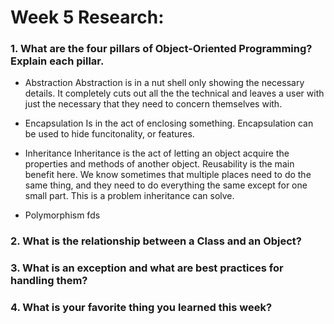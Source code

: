 # Week 5 Research:

### 1. What are the four pillars of Object-Oriented Programming? Explain each pillar.

- Abstraction
Abstraction is in a nut shell only showing the necessary details. It completely cuts out all the the technical and leaves a user with just the necessary that they need to concern themselves with.

- Encapsulation
Is in the act of enclosing something. Encapsulation can be used to hide funcitonality, or features. 

- Inheritance
Inheritance is the act of letting an  object acquire the properties and methods of another object.
Reusability is the main benefit here. We know sometimes that multiple places need to do the same thing, and they need to do everything the same except for one small part. This is a problem inheritance can solve.

- Polymorphism
fds


### 2. What is the relationship between a Class and an Object?

### 3. What is an exception and what are best practices for handling them?

### 4. What is your favorite thing you learned this week?

